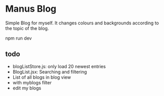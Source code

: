 # Manus Blog

Simple Blog for myself. It changes colours and backgrounds according to the topic of the blog.

npm run dev


## todo

- blogListStore.js: only load 20 newest entries
- BlogList.jsx: Searching and filtering
- List of all blogs in blog view 
- with myblogs filter
- edit my blogs

